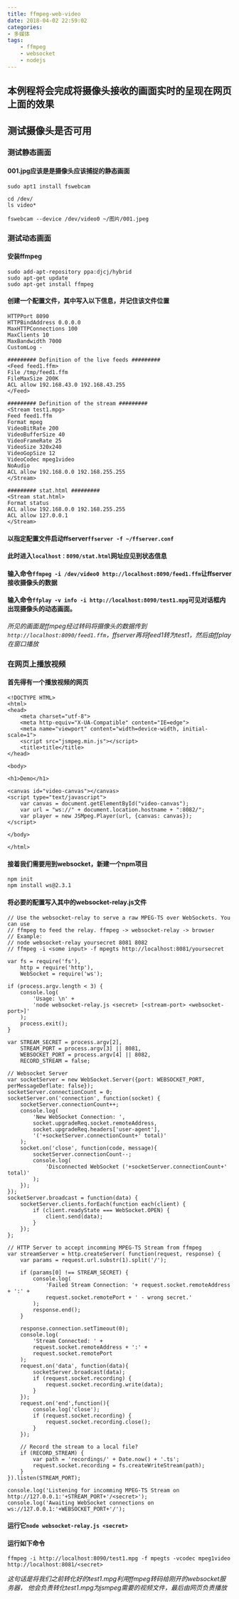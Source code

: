 ```yaml
---
title: ffmpeg-web-video
date: 2018-04-02 22:59:02
categories:
- 多媒体
tags:
    - ffmpeg
    - websocket
    - nodejs
---
```


## 本例程将会完成将摄像头接收的画面实时的呈现在网页上面的效果

## 测试摄像头是否可用

### 测试静态画面

#### 001.jpg应该是是摄像头应该捕捉的静态画面

`sudo apt1 install fswebcam`

```
cd /dev/
ls video*
```
<!--more-->

`fswebcam --device /dev/video0 ~/图片/001.jpeg`


### 测试动态画面

#### 安装ffmpeg

```
sudo add-apt-repository ppa:djcj/hybrid  
sudo apt-get update  
sudo apt-get install ffmpeg  
```

#### 创建一个配置文件，其中写入以下信息，并记住该文件位置

```
HTTPPort 8090
HTTPBindAddress 0.0.0.0
MaxHTTPConnections 100
MaxClients 10
MaxBandwidth 7000
CustomLog -

######### Definition of the live feeds #########
<Feed feed1.ffm>
File /tmp/feed1.ffm
FileMaxSize 200K
ACL allow 192.168.43.0 192.168.43.255
</Feed>

######### Definition of the stream #########
<Stream test1.mpg>
Feed feed1.ffm
Format mpeg
VideoBitRate 200
VideoBufferSize 40
VideoFrameRate 25
VideoSize 320x240
VideoGopSize 12
VideoCodec mpeg1video
NoAudio
ACL allow 192.168.0.0 192.168.255.255
</Stream>

######### stat.html #########
<Stream stat.html>
Format status
ACL allow 192.168.0.0 192.168.255.255
ACL allow 127.0.0.1
</Stream>

```

#### 以指定配置文件启动ffserver`ffserver -f ~/ffserver.conf`

#### 此时进入`localhost：8090/stat.html`网址应见到状态信息

#### 输入命令`ffmpeg -i /dev/video0 http://localhost:8090/feed1.ffm`让ffserver接收摄像头的数据

#### 输入命令`ffplay -v info -i http://localhost:8090/test1.mpg`可见对话框内出现摄像头的动态画面。

*所见的画面是ffmpeg经过转码将摄像头的数据传到`http://localhost:8090/feed1.ffm`，ffserver再将feed1转为test1，然后由ffplay在窗口播放*

### 在网页上播放视频

#### 首先得有一个播放视频的网页

```
<!DOCTYPE HTML>
<html>
<head>
    <meta charset="utf-8">
    <meta http-equiv="X-UA-Compatible" content="IE=edge">
    <meta name="viewport" content="width=device-width, initial-scale=1">
    <script src="jsmpeg.min.js"></script>
    <title>title</title>
</head>

<body>

<h1>Demo</h1>

<canvas id="video-canvas"></canvas>
<script type="text/javascript">
    var canvas = document.getElementById("video-canvas");
    var url = "ws://" + document.location.hostname + ":8082/";
    var player = new JSMpeg.Player(url, {canvas: canvas});
</script>

</body>

</html>

```

#### 接着我们需要用到websocket，新建一个npm项目

```
npm init
npm install ws@2.3.1
```

#### 将必要的配置写入其中的websocket-relay.js文件

```
// Use the websocket-relay to serve a raw MPEG-TS over WebSockets. You can use
// ffmpeg to feed the relay. ffmpeg -> websocket-relay -> browser
// Example:
// node websocket-relay yoursecret 8081 8082
// ffmpeg -i <some input> -f mpegts http://localhost:8081/yoursecret

var fs = require('fs'),
    http = require('http'),
    WebSocket = require('ws');

if (process.argv.length < 3) {
    console.log(
        'Usage: \n' +
        'node websocket-relay.js <secret> [<stream-port> <websocket-port>]'
    );
    process.exit();
}

var STREAM_SECRET = process.argv[2],
    STREAM_PORT = process.argv[3] || 8081,
    WEBSOCKET_PORT = process.argv[4] || 8082,
    RECORD_STREAM = false;

// Websocket Server
var socketServer = new WebSocket.Server({port: WEBSOCKET_PORT, perMessageDeflate: false});
socketServer.connectionCount = 0;
socketServer.on('connection', function(socket) {
    socketServer.connectionCount++;
    console.log(
        'New WebSocket Connection: ',
        socket.upgradeReq.socket.remoteAddress,
        socket.upgradeReq.headers['user-agent'],
        '('+socketServer.connectionCount+' total)'
    );
    socket.on('close', function(code, message){
        socketServer.connectionCount--;
        console.log(
            'Disconnected WebSocket ('+socketServer.connectionCount+' total)'
        );
    });
});
socketServer.broadcast = function(data) {
    socketServer.clients.forEach(function each(client) {
        if (client.readyState === WebSocket.OPEN) {
            client.send(data);
        }
    });
};

// HTTP Server to accept incomming MPEG-TS Stream from ffmpeg
var streamServer = http.createServer( function(request, response) {
    var params = request.url.substr(1).split('/');

    if (params[0] !== STREAM_SECRET) {
        console.log(
            'Failed Stream Connection: '+ request.socket.remoteAddress + ':' +
            request.socket.remotePort + ' - wrong secret.'
        );
        response.end();
    }

    response.connection.setTimeout(0);
    console.log(
        'Stream Connected: ' +
        request.socket.remoteAddress + ':' +
        request.socket.remotePort
    );
    request.on('data', function(data){
        socketServer.broadcast(data);
        if (request.socket.recording) {
            request.socket.recording.write(data);
        }
    });
    request.on('end',function(){
        console.log('close');
        if (request.socket.recording) {
            request.socket.recording.close();
        }
    });

    // Record the stream to a local file?
    if (RECORD_STREAM) {
        var path = 'recordings/' + Date.now() + '.ts';
        request.socket.recording = fs.createWriteStream(path);
    }
}).listen(STREAM_PORT);

console.log('Listening for incomming MPEG-TS Stream on http://127.0.0.1:'+STREAM_PORT+'/<secret>');
console.log('Awaiting WebSocket connections on ws://127.0.0.1:'+WEBSOCKET_PORT+'/');

```


#### 运行它`node websocket-relay.js <secret>`

#### 运行如下命令

```
ffmpeg -i http://localhost:8090/test1.mpg -f mpegts -vcodec mpeg1video http://localhost:8081/<secret>
```

*这句话是将我们之前转化好的test1.mpg利用ffmpeg转码给刚开的websocket服务器， 他会负责转化test1.mpg为jsmpeg需要的视频文件，最后由网页负责播放*




